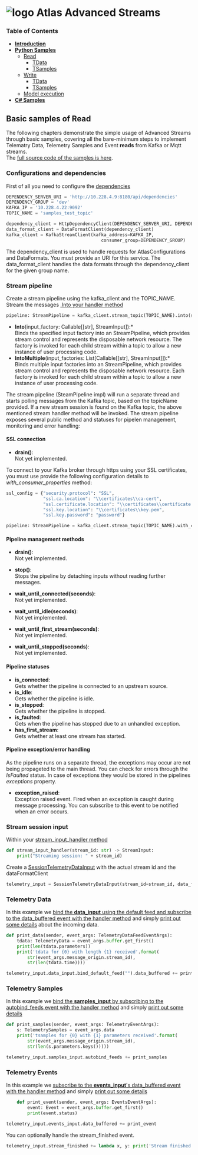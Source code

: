 # ![logo](/Media/branding.png) Atlas Advanced Streams

### Table of Contents
<!--ts-->
- [**Introduction**](../README.md)<br>
- [**Python Samples**](README.md)<br>
  - [Read](read.md#basic-samples-of-read)
    - [TData](read.md#telemetry-data)
    - [TSamples](read.md#telemetry-samples)
  - [Write](write.md#basic-samples-of-write)
    - [TData](write.md#telemetry-data)
    - [TSamples](write.md#telemetry-samples)
  - [Model execution](model.md#model-sample)
- [**C# Samples**](../csharp/README.md)<br>
<!--te-->

## Basic samples of Read
The following chapters demonstrate the simple usage of Advanced Streams through basic samples, covering all the bare-minimum steps to implement Telematry Data, Telemetry Samples and Event **reads** from Kafka or Mqtt streams.\
The [full source code of the samples is here](./src).

### Configurations and dependencies

First of all you need to configure the [dependencies](./src/TDataRead.py#L11-L20)
```python
DEPENDENCY_SERVER_URI = 'http://10.228.4.9:8180/api/dependencies'
DEPENDENCY_GROUP = 'dev'
KAFKA_IP = '10.228.4.22:9092'
TOPIC_NAME = 'samples_test_topic'

dependency_client = HttpDependencyClient(DEPENDENCY_SERVER_URI, DEPENDENCY_GROUP)
data_format_client = DataFormatClient(dependency_client)
kafka_client = KafkaStreamClient(kafka_address=KAFKA_IP,
                                    consumer_group=DEPENDENCY_GROUP)
```

The dependency_client is used to handle requests for AtlasConfigurations and DataFormats. You must provide an URI for this service. 
The data_format_client handles the data formats through the dependency_client for the given group name.

### Stream pipeline

Create a stream pipeline using the kafka_client and the TOPIC_NAME. Stream the messages [.Into your handler method](./src/TDataRead.py#L36)
```python
pipeline: StreamPipeline = kafka_client.stream_topic(TOPIC_NAME).into(stream_input_handler)
```
- **Into**(input_factory: Callable[[str], StreamInput]):*\
Binds the specified input factory into an StreamPipeline, which provides stream control and represents the disposable network resource. The factory is invoked for each child stream within a topic to allow a new instance of user processing code.
 - **IntoMultiple**(input_factories: List[Callable[[str], StreamInput]]):*\
Binds multiple input factories into an StreamPipeline, which provides stream control and represents the disposable network resource. Each factory is invoked for each child stream within a topic to allow a new instance of user processing code.

The stream pipeline (SteamPipeline impl) will run a separate thread and starts polling messages from the Kafka topic, based on the topicName provided. If a new stream session is found on the Kafka topic, the above mentioned stream handler method will be invoked.
The stream pipeline exposes several public method and statuses for pipelen management, monitoring and error handling:

#### SSL connection

 - **drain()**:\
Not yet implemented.

To connect to your Kafka broker through https using your SSL certificates, you must use provide the following configuration details to *with_consumer_properties* method:
```python
ssl_config = {"security.protocol": "SSL",
			  "ssl.ca.location": "\\certificates\\ca-cert",
			  "ssl.certificate.location": "\\certificates\\certificate.pem",
			  "ssl.key.location": "\\certificates\\key.pem",
			  "ssl.key.password": "password"}

pipeline: StreamPipeline = kafka_client.stream_topic(TOPIC_NAME).with_consumer_properties(ssl_config).into(stream_input_handler)
```

#### Pipeline management methods

 - **drain()**:\
Not yet implemented.

 - **stop()**:\
Stops the pipeline by detaching inputs without reading further messages.
 
  - **wait_until_connected(seconds)**:\
Not yet implemented.
 
  - **wait_until_idle(seconds)**:\
Not yet implemented.

  - **wait_until_first_stream(seconds)**:\
Not yet implemented.

 - **wait_until_stopped(seconds)**:\
Not yet implemented.

#### Pipeline statuses

 - **is_connected**:\
Gets whether the pipeline is connected to an upstream source.
 - **is_idle**:\
Gets whether the pipeline is idle.
 - **is_stopped**:\
Gets whether the pipeline is stopped.
 - **is_faulted**:\
Gets when the pipeline has stopped due to an unhandled exception.
 - **has_first_stream**:\
Gets whether at least one stream has started.

#### Pipeline exception/error handling

As the pipeline runs on a separate thread, the exceptions may occur are not being propageted to the main thread.
You can check for errors through the *IsFaulted* status. In case of exceptions they would be stored in the pipelines *exceptions* property.
 - **exception_raised**:\
Exception raised event. Fired when an exception is caught during message processing. You can subscribe to this event to be notified when an error occurs.

### Stream session input
Within your [stream_input_handler method](./src/TDataRead.py#L29)
```python
def stream_input_handler(stream_id: str) -> StreamInput:
    print("Streaming session: " + stream_id)
```
Create a [SessionTelemetryDataInput](./src/TDataRead.py#L31-L32) with the actual stream id and the dataFormatClient 
```python
telemetry_input = SessionTelemetryDataInput(stream_id=stream_id, data_format_client=data_format_client)
```

### Telemetry Data
In this example we [bind the **data_input** using the default feed and subscribe to the data_buffered event with the handler method](./src/TDataRead.py#L33) and simply [print out some details](./src/TDataRead.py#L22-L27) about the incoming data.

```python
def print_data(sender, event_args: TelemetryDataFeedEventArgs):
    tdata: TelemetryData = event_args.buffer.get_first()
    print(len(tdata.parameters))
    print('tdata for {0} with length {1} received'.format(
        str(event_args.message_origin.stream_id),
        str(len(tdata.time))))

telemetry_input.data_input.bind_default_feed("").data_buffered += print_data

```

### Telemetry Samples
In this example we [bind the **samples_input** by subscribing to the autobind_feeds event with the handler method](./src/TSamplesRead.py#L34) and simply [print out some details](./src/TSamplesRead.py#L23-L27) 
```python
def print_samples(sender, event_args: TelemetryEventArgs):
    s: TelemetrySamples = event_args.data
    print('tsamples for {0} with {1} parameters received'.format(
        str(event_args.message_origin.stream_id),
        str(len(s.parameters.keys()))))

telemetry_input.samples_input.autobind_feeds += print_samples
```

### Telemetry Events
In this example we [subscribe to the **events_input**'s data_buffered event with the handler method](./src/EventRead.py#L30) and simply [print out some details](./src/EventRead.py#L22-L24) 
```python
    def print_event(sender, event_args: EventsEventArgs):
        event: Event = event_args.buffer.get_first()
        print(event.status)

telemetry_input.events_input.data_buffered += print_event
```

You can optionally handle the stream_finished event.
```python
telemetry_input.stream_finished += lambda x, y: print('Stream finished')
```
